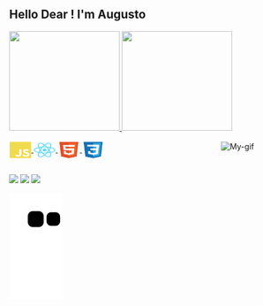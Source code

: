 ## Hello Dear ! I'm Augusto
 <div>
  <a href="https://github.com/AugustoBernardes">
  <img width="200em" height="180em" src="https://github-readme-stats.vercel.app/api?username=augustobernardes&show_icons=true&theme=dracula&include_all_commits=true&count_private=true"/>
  <img width="200em" height="180em" src="https://github-readme-stats.vercel.app/api/top-langs/?username=augustobernardes&layout=compact&langs_count=7&theme=dracula"/>
</div>
<div style="display: inline_block"><br>
  <img align="center" alt="My-Js" height="30" width="40" src="https://raw.githubusercontent.com/devicons/devicon/master/icons/javascript/javascript-plain.svg">
  <img align="center" alt="My-React" height="30" width="40" src="https://raw.githubusercontent.com/devicons/devicon/master/icons/react/react-original.svg">
  <img align="center" alt="My-HTML" height="30" width="40" src="https://raw.githubusercontent.com/devicons/devicon/master/icons/html5/html5-original.svg">
  <img align="center" alt="My-CSS" height="30" width="40" src="https://raw.githubusercontent.com/devicons/devicon/master/icons/css3/css3-original.svg">

  <img width="120em" height="120em" align="right" alt="My-gif" src="https://media.giphy.com/media/USV0ym3bVWQJJmNu3N/giphy.gif">
</div>
  
  ##
 
<div> 
  <a href="https://www.instagram.com/augusto_dev/" target="_blank"><img src="https://img.shields.io/badge/-Instagram-%23E4405F?style=for-the-badge&logo=instagram&logoColor=white" target="_blank"></a>
  <a href = "mailto:augustobdev@outlook.com"><img src="https://img.shields.io/badge/-Gmail-%23333?style=for-the-badge&logo=gmail&logoColor=white" target="_blank"></a>
  <a href="https://www.linkedin.com/in/augusto-bernardes-a53b291bb/" target="_blank"><img src="https://img.shields.io/badge/-LinkedIn-%230077B5?style=for-the-badge&logo=linkedin&logoColor=white" target="_blank"></a> 
 
  ![Snake animation](https://github.com/AugustoBernardes/AugustoBernardes/blob/output/github-contribution-grid-snake.svg)
 
</div>
